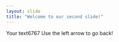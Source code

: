 ```yaml
---
layout: slide
title: "Welcome to our second slide!"
---
```

Your text6767
Use the left arrow to go back!
